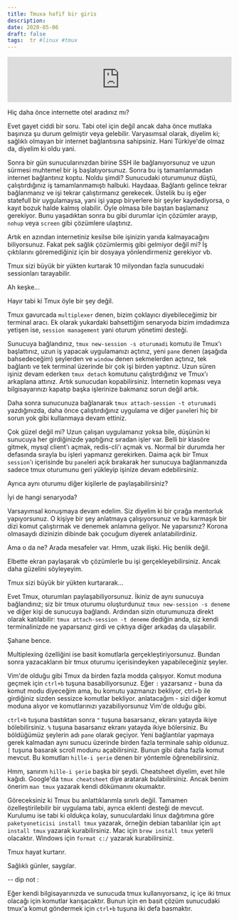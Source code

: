 ```yaml
---
title: Tmuxa hafif bir giris
description:
date: 2020-05-06 
draft: false
tags:  tr #linux #tmux
---
```



<iframe src="https://anchor.fm/delirehberi/embed/episodes/Bir-Sunucu-ve-Onlarca-Terminal----Tmux-edm2sn" height="102px" style="width: 100%" frameborder="0" scrolling="no"></iframe>


Hiç daha önce internette otel aradınız mı?

Evet gayet ciddi bir soru. Tabi otel için değil ancak daha önce mutlaka başınıza şu durum gelmiştir veya gelebilir. Varyasımsal olarak, diyelim ki; sağlıklı olmayan bir internet bağlantısına sahipsiniz. Hani Türkiye'de olmaz da, diyelim ki oldu yani.
<!--more-->
Sonra bir gün sunucularınızdan birine SSH ile bağlanıyorsunuz ve uzun sürmesi muhtemel bir iş başlatıyorsunuz. Sonra bu iş tamamlanmadan internet bağlantınız koptu. Noldu şimdi? Sunucudaki oturumunuz düştü, çalıştırdığınız iş tamamlanmamıştı halbuki. Haydaaa. Bağlantı gelince tekrar bağlanmanız ve işi tekrar çalıştırmanız gerekecek. Üstelik bu iş eğer statefull bir uygulamaysa, yani işi yapıp biryerlere bir şeyler kaydediyorsa, o kayıt bozuk halde kalmış olabilir. Öyle olmasa bile baştan başlamanız gerekiyor. Bunu yaşadıktan sonra bu gibi durumlar için çözümler arayıp, `nohup` veya `screen` gibi çözümlere ulaştınız. 

Artık en azından internetiniz kesilse bile işinizin yarıda kalmayacağını biliyorsunuz. Fakat pek sağlık çözümlermiş gibi gelmiyor değil mi? İş çıktılarını göremediğiniz için bir dosyaya yönlendirmeniz gerekiyor vb. 

Tmux sizi büyük bir yükten kurtarak 10 milyondan fazla sunucudaki sessionları tarayabilir.

Ah keşke...

Hayır tabi ki Tmux öyle bir şey değil.

Tmux gavurcada `multiplexer` denen, bizim çoklayıcı diyebileceğimiz bir terminal aracı. Ek olarak yukardaki bahsettiğim senaryoda bizim imdadımıza yetişen ise, `session management` yani oturum yönetimi desteği.

Sunucuya bağlandınız, `tmux new-session -s oturumadi` komutu ile Tmux'ı başlattınız, uzun iş yapacak uygulamanızı açtınız, yeni `pane` denen (aşağıda bahsedeceğim) şeylerden ve `window` denen sekmelerden açtınız, tek bağlantı ve tek terminal üzerinde bir çok işi birden yaptınız. Uzun süren işiniz devam ederken `tmux detach` komutunu çalıştırdığınız ve Tmux'ı arkaplana attınız. Artık sunucudan kopabilirsiniz. İnternetin kopması veya bilgisayarınızı kapatıp başka işlerinize bakmanız sorun değil artık.

Daha sonra sunucunuza bağlanarak `tmux attach-session -t oturumadi` yazdığınızda, daha önce çalıştırdığınız uygulama ve diğer `pane`leri hiç bir sorun yok gibi kullanmaya devam ettiniz.

Çok güzel değil mi? Uzun çalışan uygulamanız yoksa bile, düşünün ki sunucuya her girdiğinizde yaptığınız sıradan işler var. Belli bir klasöre gitmek, mysql client'ı açmak, redis-cli'ı açmak vs. Normal bir durumda her defasında sırayla bu işleri yapmanız gerekirken. Daima açık bir Tmux `session`'ı içerisinde bu `pane`leri açık bırakarak her sunucuya bağlanmanızda sadece tmux oturumunu geri yükleyip işinize devam edebilirsiniz.

Ayrıca aynı oturumu diğer kişilerle de paylaşabilirsiniz? 

İyi de hangi senaryoda?

Varsayımsal konuşmaya devam edelim. Siz diyelim ki bir çırağa mentorluk yapıyorsunuz. O kişiye bir şey anlatmaya çalışıyorsunuz ve bu karmaşık bir dizi komut çalıştırmak ve denemek anlamına geliyor. Ne yaparsınız? Korona olmasaydı dizinizin dibinde bak çocuğum diyerek anlatabilirdiniz.

Ama o da ne? Arada mesafeler var. Hmm, uzak ilişki. Hiç benlik değil.

Elbette ekran paylaşarak vb çözümlerle bu işi gerçekleyebilirsiniz. Ancak daha güzelini söyleyeyim.

Tmux sizi büyük bir yükten kurtararak...

Evet Tmux, oturumları paylaşabiliyorsunuz. İkiniz de aynı sunucuya bağlandınız; siz bir tmux oturumu oluşturdunuz `tmux new-session -s deneme` ve diğer kişi de sunucuya bağlandı. Ardından sizin oturumunuza direkt olarak katılabilir: `tmux attach-session -t deneme` dediğin anda, siz kendi terminalinizde ne yaparsanız girdi ve çıktıya diğer arkadaş da ulaşabilir.

Şahane bence.

Multiplexing özelliğini ise basit komutlarla gerçekleştiriyorsunuz. Bundan sonra yazacakların bir tmux oturumu içerisindeyken yapabileceğiniz şeyler.

Vim'de olduğu gibi Tmux da birden fazla modda çalışıyor. Komut moduna geçmek için `ctrl+b` tuşuna basabiliyorsunuz. Eğer `:` yazarsanız - buna da komut modu diyeceğim ama, bu komutu yazmanızı bekliyor, ctrl+b ile girdiğiniz sizden sessizce komutlar bekliyor. anlatacağım - sizi diğer komut moduna alıyor ve komutlarınızı yazabiliyorsunuz Vim'de olduğu gibi.

`ctrl+b` tuşuna bastıktan sonra `"` tuşuna basarsanız, ekranı yatayda ikiye bölebilirsiniz. `%` tuşuna basarsanız ekranı yatayda ikiye bölersiniz. Bu böldüğümüz şeylerin adı `pane` olarak geçiyor. Yeni bağlantılar yapmaya gerek kalmadan aynı sunucu üzerinde birden fazla terminale sahip oldunuz. `[` tuşuna basarak scroll modunu açabilirsiniz. Bunun gibi daha fazla komut mevcut. Bu komutları `hille-i şerie` denen bir yöntemle öğrenebilirsiniz.

Hmm, sanırım `hille-i şerie` başka bir şeydi. Cheatsheet diyelim, evet hile kağıdı. Google'da `tmux cheatsheet` diye aratarak bulabilirsiniz. Ancak benim önerim `man tmux` yazarak kendi dökümanını okumaktır.

Göreceksiniz ki Tmux bu anlattıklarımla sınırlı değil. Tamamen özelleştirilebilir bir uygulama tabi, ayrıca eklenti desteği de mevcut. Kurulumu ise tabi ki oldukça kolay, sunuculardaki linux dağıtımına göre `paketyoneticisi install tmux` yazarak, örneğin debian tabanlılar için `apt install tmux` yazarak kurabilirsiniz. Mac için `brew install tmux` yeterli olacaktır. Windows için `format c:/` yazarak kurabilirsiniz.

Tmux hayat kurtarır. 

Sağlıklı günler, saygılar.



-- dip not :

Eğer kendi bilgisayarınızda ve sunucuda tmux kullanıyorsanız, iç içe iki tmux olacağı için komutlar karışacaktır. Bunun için en basit çözüm sunucudaki tmux'a komut göndermek için `ctrl+b` tuşuna iki defa basmaktır.


